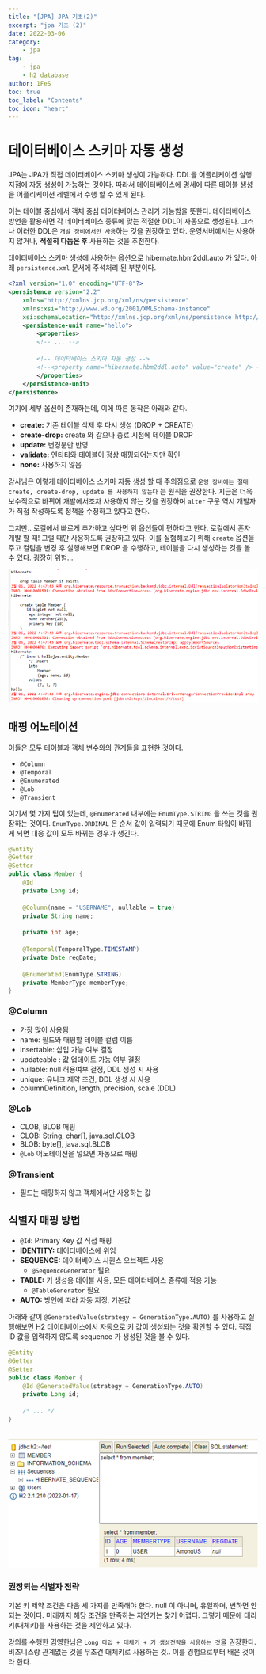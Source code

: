 ```yaml
---
title: "[JPA] JPA 기초(2)"
excerpt: "jpa 기초 (2)"
date: 2022-03-06
category:
    - jpa
tag:
    - jpa
    - h2 database
author: 1FeS
toc: true
toc_label: "Contents"
toc_icon: "heart"
---
```


# 데이터베이스 스키마 자동 생성

JPA는 JPA가 직접 데이터베이스 스키마 생성이 가능하다. DDL을 어플리케이션 실행 지점에 자동 생성이 가능하는 것이다. 따라서 데이터베이스에 명세에 따른 테이블 생성을 어플리케이션 레벨에서 수행 할 수 있게 된다.

이는 테이블 중심에서 객체 중심 데이터베이스 관리가 가능함을 뜻한다. 데이터베이스 방언을 활용하면 각 데이터베이스 종류에 맞는 적절한 DDL이 자동으로 생성된다. 그러나 이러한 DDL은 `개발 장비에서만 사용`하는 것을 권장하고 있다. 운영서버에서는 사용하지 않거나, **적절히 다듬은 후** 사용하는 것을 추천한다.

데이터베이스 스키마 생성에 사용하는 옵션으로 hibernate.hbm2ddl.auto 가 있다. 아래 `persistence.xml` 문서에 주석처리 된 부분이다.

```xml
<?xml version="1.0" encoding="UTF-8"?>
<persistence version="2.2"
	xmlns="http://xmlns.jcp.org/xml/ns/persistence"
	xmlns:xsi="http://www.w3.org/2001/XMLSchema-instance"
	xsi:schemaLocation="http://xmlns.jcp.org/xml/ns/persistence http://xmlns.jcp.org/xml/ns/persistence/persistence_2_2.xsd">
	<persistence-unit name="hello">
		<properties>
        <!-- ... -->
        
        <!-- 데이터베이스 스키마 자동 생성 -->
        <!--<property name="hibernate.hbm2ddl.auto" value="create" /> -->
		</properties>
	</persistence-unit>
</persistence>
```

여기에 세부 옵션이 존재하는데, 이에 따른 동작은 아래와 같다.

- **create:** 기존 테이블 삭제 후 다시 생성 (DROP + CREATE)
- **create-drop:** create 와 같으나 종료 시점에 테이블 DROP
- **update:** 변경분만 반영
- **validate:** 엔티티와 테이블이 정상 매핑되어는지만 확인
- **none:** 사용하지 않음

강사님은 이렇게 데이터베이스 스키마 자동 생성 할 때 주의점으로 `운영 장비에는 절대 create, create-drop, update 를 사용하지 않는다` 는 원칙을 권장한다. 지금은 더욱 보수적으로 바뀌어 개발에서조차 사용하지 않는 것을 권장하며 `alter` 구문 역시 개발자가 직접 작성하도록 정책을 수정하고 있다고 한다.

그치만.. 로컬에서 빠르게 추가하고 싶다면 위 옵션들이 편하다고 한다. 로컬에서 혼자 개발 할 때! 그럴 때만 사용하도록 권장하고 있다. 이를 실험해보기 위해 `create` 옵션을 주고 컬럼을 변경 후 실행해보면 DROP 을 수행하고, 테이블을 다시 생성하는 것을 볼 수 있다. 굉장히 위험...

<img src="/_img/2022-03-06/create_option.png">

## 매핑 어노테이션

이들은 모두 테이블과 객체 변수와의 관계들을 표현한 것이다. 

- `@Column`
- `@Temporal`
- `@Enumerated`
- `@Lob`
- `@Transient`

여기서 몇 가지 팁이 있는데, `@Enumerated` 내부에는 `EnumType.STRING` 을 쓰는 것을 권장하는 것이다. `EnumType.ORDINAL` 은 순서 값이 입력되기 때문에 Enum 타입이 바뀌게 되면 대응 값이 모두 바뀌는 경우가 생긴다.

```java
@Entity
@Getter
@Setter
public class Member {
	@Id
	private Long id;
	
	@Column(name = "USERNAME", nullable = true)
	private String name;
	
	private int age;
	
	@Temporal(TemporalType.TIMESTAMP)
	private Date regDate;
	
	@Enumerated(EnumType.STRING)
	private MemberType memberType;
}
```

### @Column

- 가장 많이 사용됨
- name: 필드와 매핑할 테이블 컬럼 이름
- insertable: 삽입 가능 여부 결정
- updateable : 값 업데이트 가능 여부 결정
- nullable: null 허용여부 결정, DDL 생성 시 사용
- unique: 유니크 제약 조건, DDL 생성 시 사용
- columnDefinition, length, precision, scale (DDL)

### @Lob

- CLOB, BLOB 매핑
- CLOB: String, char[], java.sql.CLOB
- BLOB: byte[], java.sql.BLOB
- `@Lob` 어노테이션을 넣으면 자동으로 매핑

### @Transient

- 필드는 매핑하지 않고 객체에서만 사용하는 값

## 식별자 매핑 방법

- `@Id`: Primary Key 값 직접 매핑
- **IDENTITY:** 데이터베이스에 위임
- **SEQUENCE:** 데이터베이스 시퀀스 오브젝트 사용
	- `@SequenceGenerator` 필요
- **TABLE:** 키 생성용 테이블 사용, 모든 데이터베이스 종류에 적용 가능
	- `@TableGenerator` 필요
- **AUTO:** 방언에 따라 자동 지정, 기본값

아래와 같이 `@GeneratedValue(strategy = GenerationType.AUTO)` 를 사용하고 실행해보면 H2 데이터베이스에서 자동으로 키 값이 생성되는 것을 확인할 수 있다. 직접 ID 값을 입력하지 않도록 sequence 가 생성된 것을 볼 수 있다.

```java
@Entity
@Getter
@Setter
public class Member {
	@Id @GeneratedValue(strategy = GenerationType.AUTO)
	private Long id;
	
	/* ... */
}
```

<br/>
<img src="/_img/2022-03-06/generated_value.png">
<br/>

### 권장되는 식별자 전략

기본 키 제약 조건은 다음 세 가지를 만족해야 한다. null 이 아니며, 유일하며, 변하면 안 되는 것이다. 미래까지 해당 조건을 만족하는 자연키는 찾기 어렵다. 그렇기 때문에 대리키(대체키)를 사용하는 것을 제안하고 있다. 

강의를 수행한 김영한님은 `Long 타입 + 대체키 + 키 생성전략을 사용하는 것`을 권장한다. 비즈니스랑 관계없는 것을 무조건 대체키로 사용하는 것.. 이를 경험으로부터 배운 것이라 한다.
